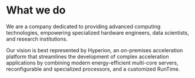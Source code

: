 # What we do
We are a company dedicated to providing advanced computing technologies, empowering specialized hardware engineers, data scientists, and research institutions. 

Our vision is best represented by Hyperion, an on-premises acceleration platform that streamlines the development of complex acceleration applications by combining modern energy-efficient multi-core servers, reconfigurable and specialized processors, and a customized RunTime.
